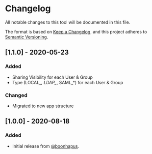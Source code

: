 # Changelog

All notable changes to this tool will be documented in this file.

The format is based on [Keep a Changelog][keep-a-changelog], and this project adheres
to [Semantic Versioning][semver].

## [1.1.0] - 2020-05-23

### Added
- Sharing Visibility for each User & Group
- Type (LOCAL_*, LDAP_*, SAML_*) for each User & Group

### Changed
- Migrated to new app structure


## [1.0.0] - 2020-08-18

### Added
- Initial release from [@boonhapus][contrib-boonhapus].


[keep-a-changelog]: https://keepachangelog.com/en/1.0.0/
[semver]: https://semver.org/spec/v2.0.0.html
[contrib-boonhapus]: https://github.com/boonhapus
